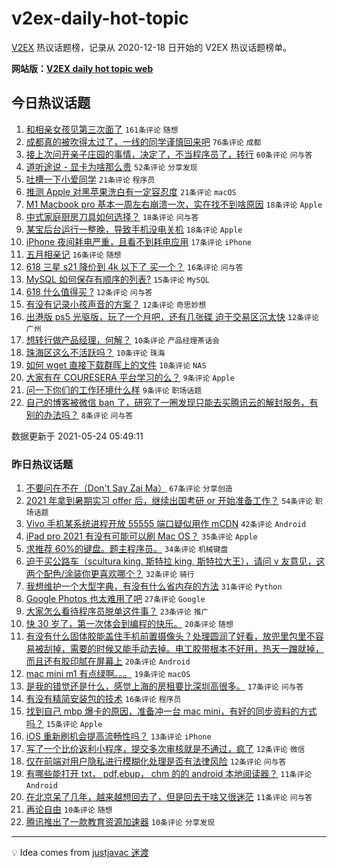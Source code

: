 # v2ex-daily-hot-topic

[V2EX](https://www.v2ex.com/) 热议话题榜，记录从 2020-12-18 日开始的 V2EX 热议话题榜单。

**网站版：[V2EX daily hot topic web](https://boojack.github.io/v2ex-daily-hot-topic-web/)**

## 今日热议话题

<!-- TODAY BEGIN -->

1. [和相亲女孩见第三次面了](https://www.v2ex.com/t/778770) `161条评论` `随想`
1. [成都真的被吹得太过了，一线的同学谨慎回来吧](https://www.v2ex.com/t/778775) `76条评论` `成都`
1. [接上次问开亲子庄园的事情，决定了，不当程序员了，转行](https://www.v2ex.com/t/778780) `60条评论` `问与答`
1. [道听途说 - 显卡为啥那么贵](https://www.v2ex.com/t/778757) `52条评论` `分享发现`
1. [吐槽一下小爱同学](https://www.v2ex.com/t/778799) `21条评论` `程序员`
1. [推测 Apple 对黑苹果洗白有一定容忍度](https://www.v2ex.com/t/778760) `21条评论` `macOS`
1. [M1 Macbook pro 基本一周左右崩溃一次，实在找不到啥原因](https://www.v2ex.com/t/778782) `18条评论` `Apple`
1. [中式家庭厨房刀具如何选择？](https://www.v2ex.com/t/778768) `18条评论` `问与答`
1. [某宝后台运行一整晚，导致手机没电关机](https://www.v2ex.com/t/778756) `18条评论` `Apple`
1. [iPhone 夜间耗电严重，且看不到耗电应用](https://www.v2ex.com/t/778753) `17条评论` `iPhone`
1. [五月相亲记](https://www.v2ex.com/t/778803) `16条评论` `随想`
1. [618 三星 s21 降价到 4k 以下了 买一个？](https://www.v2ex.com/t/778769) `16条评论` `问与答`
1. [MySQL 如何保存有顺序的列表?](https://www.v2ex.com/t/778830) `15条评论` `MySQL`
1. [618 什么值得买 ?](https://www.v2ex.com/t/778822) `12条评论` `问与答`
1. [有没有记录小孩声音的方案？](https://www.v2ex.com/t/778811) `12条评论` `奇思妙想`
1. [出港版 ps5 光驱版，玩了一个月吧，还有几张碟 迫于交易区沉太快](https://www.v2ex.com/t/778786) `12条评论` `广州`
1. [想转行做产品经理，何解？](https://www.v2ex.com/t/778812) `10条评论` `产品经理茶话会`
1. [珠海区这么不活跃吗？](https://www.v2ex.com/t/778792) `10条评论` `珠海`
1. [如何 wget 直接下载群晖上的文件](https://www.v2ex.com/t/778785) `10条评论` `NAS`
1. [大家有在 COURESERA 平台学习的么？](https://www.v2ex.com/t/778809) `9条评论` `Apple`
1. [问一下你们的工作环境什么样](https://www.v2ex.com/t/778806) `9条评论` `职场话题`
1. [自己的博客被微信 ban 了，研究了一圈发现只能去买腾讯云的解封服务，有别的办法吗？](https://www.v2ex.com/t/778833) `8条评论` `问与答`

数据更新于 2021-05-24 05:49:11

<!-- TODAY END -->

### 昨日热议话题

<!-- YESTERDAY BEGIN -->

1. [不要问在不在（Don't Say Zai Ma）](https://www.v2ex.com/t/778681) `67条评论` `分享创造`
1. [2021 年拿到暑期实习 offer 后，继续出国考研 or 开始准备工作？](https://www.v2ex.com/t/778644) `54条评论` `职场话题`
1. [Vivo 手机某系统进程开放 55555 端口疑似用作 mCDN](https://www.v2ex.com/t/778678) `42条评论` `Android`
1. [iPad pro 2021 有没有可能可以刷 Mac OS？](https://www.v2ex.com/t/778642) `35条评论` `Apple`
1. [求推荐 60%的键盘。题主程序员。](https://www.v2ex.com/t/778654) `34条评论` `机械键盘`
1. [迫于买公路车（scultura king, 斯特拉 king, 斯特拉大王），请问 v 友意见，这两个配色/涂装你更喜欢哪个？](https://www.v2ex.com/t/778633) `32条评论` `骑行`
1. [我想维护一个大型字典，有没有什么省内存的方法](https://www.v2ex.com/t/778691) `31条评论` `Python`
1. [Google Photos 也太难用了吧](https://www.v2ex.com/t/778695) `27条评论` `Google`
1. [大家怎么看待程序员脱单这件事？](https://www.v2ex.com/t/778639) `23条评论` `推广`
1. [快 30 岁了，第一次体会到编程的快乐。](https://www.v2ex.com/t/778713) `20条评论` `随想`
1. [有没有什么固体胶能盖住手机前置摄像头？处理圆润了好看，放兜里包里不容易被刮掉，需要的时候又能手动去掉。电工胶带根本不好用，热天一蹭就掉，而且还有胶印腻在屏幕上](https://www.v2ex.com/t/778738) `20条评论` `Android`
1. [mac mini m1 有点绿啊。。。](https://www.v2ex.com/t/778692) `19条评论` `macOS`
1. [是我的错觉还是什么，感觉上海的房租要比深圳高很多。](https://www.v2ex.com/t/778706) `17条评论` `问与答`
1. [有没有精简安装包的技术](https://www.v2ex.com/t/778632) `16条评论` `程序员`
1. [找到自己 mbp 爆卡的原因，准备冲一台 mac mini，有好的同步资料的方式吗？](https://www.v2ex.com/t/778726) `15条评论` `Apple`
1. [iOS 重新刷机会提高流畅性吗？](https://www.v2ex.com/t/778740) `13条评论` `iPhone`
1. [写了一个比价返利小程序，提交多次审核就是不通过，疯了](https://www.v2ex.com/t/778690) `12条评论` `微信`
1. [仅在前端对用户隐私进行模糊化处理是否有法律风险](https://www.v2ex.com/t/778659) `12条评论` `问与答`
1. [有哪些能打开 txt， pdf,ebup， chm 的的 android 本地阅读器？](https://www.v2ex.com/t/778721) `11条评论` `Android`
1. [在北京呆了几年，越来越想回去了，但是回去干啥又很迷茫](https://www.v2ex.com/t/778679) `11条评论` `问与答`
1. [再论自由](https://www.v2ex.com/t/778742) `10条评论` `随想`
1. [腾讯推出了一款教育资源加速器](https://www.v2ex.com/t/778675) `10条评论` `分享发现`

<!-- YESTERDAY END -->

---

💡 Idea comes from [justjavac 迷渡](https://github.com/justjavac/)

